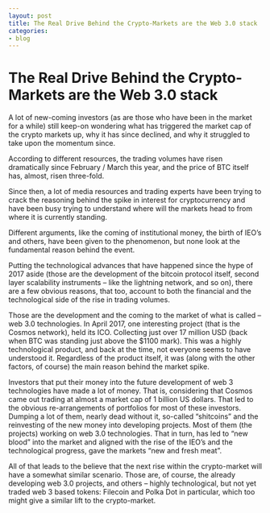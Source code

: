 ```yaml
---
layout: post
title: The Real Drive Behind the Crypto-Markets are the Web 3.0 stack
categories:
- blog
---
```


# The Real Drive Behind the Crypto-Markets are the Web 3.0 stack

A lot of new-coming investors (as are those who have been in the market for a while) still keep-on wondering what has triggered the market cap of the crypto markets up, why it has since declined, and why it struggled to take upon the momentum since.

According to different resources, the trading volumes have risen dramatically since February / March this year, and the price of BTC itself has, almost, risen three-fold.

Since then, a lot of media resources and trading experts have been trying to crack the reasoning behind the spike in interest for cryptocurrency and have been busy trying to understand where will the markets head to from where it is currently standing.

Different arguments, like the coming of institutional money, the birth of IEO’s and others, have been given to the phenomenon, but none look at the fundamental reason behind the event.

Putting the technological advances that have happened since the hype of 2017 aside (those are the development of the bitcoin protocol itself, second layer scalability instruments – like the lightning network, and so on), there are a few obvious reasons, that too, account to both the financial and the technological side of the rise in trading volumes.

Those are the development and the coming to the market of what is called – web 3.0 technologies. In April 2017, one interesting project (that is the Cosmos network), held its ICO. Collecting just over 17 million USD (back when BTC was standing just above the $1100 mark). This was a highly technological product, and back at the time, not everyone seems to have understood it. Regardless of the product itself, it was (along with the other factors, of course) the main reason behind the market spike.

Investors that put their money into the future development of web 3 technologies have made a lot of money. That is, considering that Cosmos came out trading at almost a market cap of 1 billion US dollars. That led to the obvious re-arrangements of portfolios for most of these investors. Dumping a lot of them, nearly dead without it, so-called “shitcoins” and the reinvesting of the new money into developing projects. Most of them (the projects) working on web 3.0 technologies. That in turn, has led to “new blood” into the market and aligned with the rise of the IEO’s and the technological progress, gave the markets “new and fresh meat”.

All of that leads to the believe that the next rise within the crypto-market will have a somewhat similar scenario. Those are, of course, the already developing web 3.0 projects, and others – highly technological, but not yet traded web 3 based tokens: Filecoin and Polka Dot in particular, which too might give a similar lift to the crypto-market.
